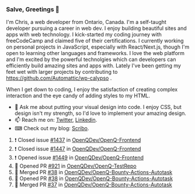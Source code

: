 ### Salve, Greetings 👋

I'm Chris, a web developer from Ontario, Canada. I'm a self-taught developer pursuing a career in web dev. I enjoy building beautiful sites and apps with web technology.
I kick-started my coding journey with freeCodeCamp and claimed five of their certifications.  I currently working on personal projects in JavaScript, especially with React/Next.js, though I'm open to learning other languages and frameworks. I love the web platform and I'm excited by the powerful technolgies which can developers can efficiently build amazing sites and apps with. Lately I've been getting my feet wet with larger projects by contributing to https://github.com/Automattic/wp-calypso .

When I get down to coding, I enjoy the satisfaction of creating complex interaction and the eye candy of adding styles to my HTML. 

- 💬 Ask me about putting your visual design into code. I enjoy CSS, but design isn't my strength, so I'd love to implement your amazing design.
- 📫 Reach me on: [Twitter](https://twitter.com/Christo28120856), [Linkedin](https://www.linkedin.com/in/christopher-stevers-07b9a5204/).
- ⌨ Check out my blog: [Scribo](https://christopherstevers.cf).
<!--
**Christopher-Stevers/Christopher-Stevers** is a ✨ _special_ ✨ repository because its `README.md` (this file) appears on your GitHub profile.

Here are some ideas to get you started:

- 🔭 I’m currently working on ...
- 🌱 I’m currently learning ...
- 👯 I’m looking to collaborate on ...
- 🤔 I’m looking for help with ...
- 😄 Pronouns: ...
- ⚡ Fun fact: ...
-->

<!--START_SECTION:activity-->
1. ❗️ Closed issue [#1437](https://github.com/OpenQDev/OpenQ-Frontend/issues/1437) in [OpenQDev/OpenQ-Frontend](https://github.com/OpenQDev/OpenQ-Frontend)
2. ❗️ Closed issue [#1447](https://github.com/OpenQDev/OpenQ-Frontend/issues/1447) in [OpenQDev/OpenQ-Frontend](https://github.com/OpenQDev/OpenQ-Frontend)
3. ❗️ Opened issue [#1449](https://github.com/OpenQDev/OpenQ-Frontend/issues/1449) in [OpenQDev/OpenQ-Frontend](https://github.com/OpenQDev/OpenQ-Frontend)
4. 💪 Opened PR [#921](https://github.com/OpenQDev/OpenQ-TestRepo/pull/921) in [OpenQDev/OpenQ-TestRepo](https://github.com/OpenQDev/OpenQ-TestRepo)
5. 🎉 Merged PR [#38](https://github.com/OpenQDev/OpenQ-Bounty-Actions-Autotask/pull/38) in [OpenQDev/OpenQ-Bounty-Actions-Autotask](https://github.com/OpenQDev/OpenQ-Bounty-Actions-Autotask)
6. 💪 Opened PR [#38](https://github.com/OpenQDev/OpenQ-Bounty-Actions-Autotask/pull/38) in [OpenQDev/OpenQ-Bounty-Actions-Autotask](https://github.com/OpenQDev/OpenQ-Bounty-Actions-Autotask)
7. 🎉 Merged PR [#37](https://github.com/OpenQDev/OpenQ-Bounty-Actions-Autotask/pull/37) in [OpenQDev/OpenQ-Bounty-Actions-Autotask](https://github.com/OpenQDev/OpenQ-Bounty-Actions-Autotask)
<!--END_SECTION:activity-->
